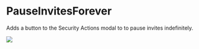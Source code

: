 # PauseInvitesForever

Adds a button to the Security Actions modal to to pause invites indefinitely.

![](https://github.com/prodbyeagle/cord/assets/47677887/e5ba40a3-cb08-462a-8615-fb74dd54c790)
